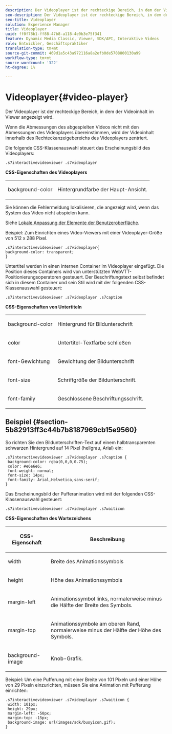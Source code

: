 ```yaml
---
description: Der Videoplayer ist der rechteckige Bereich, in dem der Videoinhalt im Viewer angezeigt wird.
seo-description: Der Videoplayer ist der rechteckige Bereich, in dem der Videoinhalt im Viewer angezeigt wird.
seo-title: Videoplayer
solution: Experience Manager
title: Videoplayer
uuid: ff0f78b1-ff88-47b8-a118-4e0b3e75f341
feature: Dynamic Media Classic, Viewer, SDK/API, Interaktive Videos
role: Entwickler, Geschäftspraktiker
translation-type: tm+mt
source-git-commit: 469d1a5c43a972116a8a2efb0de5708800130a99
workflow-type: tm+mt
source-wordcount: '322'
ht-degree: 1%

---
```



# Videoplayer{#video-player}

Der Videoplayer ist der rechteckige Bereich, in dem der Videoinhalt im Viewer angezeigt wird.

<!--<a id="section_061E550C1C1D4DB2BD663A898895B38C"></a>-->

Wenn die Abmessungen des abgespielten Videos nicht mit den Abmessungen des Videoplayers übereinstimmen, wird der Videoinhalt innerhalb des Rechteckanzeigebereichs des Videoplayers zentriert.

Die folgende CSS-Klassenauswahl steuert das Erscheinungsbild des Videoplayers:

```
.s7interactivevideoviewer .s7videoplayer
```

**CSS-Eigenschaften des Videoplayers**

<table id="table_C48C56E696304C9BAFEE71BA9EA9A174"> 
 <tbody> 
  <tr> 
   <td colname="col1"> <p> <span class="codeph"> background-color  </span> </p> </td> 
   <td colname="col2"> <p>Hintergrundfarbe der Haupt-Ansicht. </p> </td> 
  </tr> 
 </tbody> 
</table>

Sie können die Fehlermeldung lokalisieren, die angezeigt wird, wenn das System das Video nicht abspielen kann.

Siehe [Lokale Anpassung der Elemente der Benutzeroberfläche](../../../c-html5-aem-asset-viewers/c-html5-aem-int-video/c-html5-aem-int-video-viewer-localization.md#concept-cbfc39344c494eb7b9f6a272cff0cc74).

Beispiel: Zum Einrichten eines Video-Viewers mit einer Videoplayer-Größe von 512 x 288 Pixel.

```
.s7interactivevideoviewer .s7videoplayer{ 
background-color: transparent; 
}
```

Untertitel werden in einen internen Container im Videoplayer eingefügt. Die Position dieses Containers wird von unterstützten WebVTT-Positionierungsoperatoren gesteuert. Der Beschriftungstext selbst befindet sich in diesem Container und sein Stil wird mit der folgenden CSS-Klassenauswahl gesteuert:

`.s7interactivevideoviewer .s7videoplayer .s7caption`

**CSS-Eigenschaften von Untertiteln**

<table id="table_960E0D4FB91748FF9FC73C925B81879C"> 
 <tbody> 
  <tr> 
   <td colname="col1"> <p> <span class="codeph"> background-color  </span> </p> </td> 
   <td colname="col2"> <p>Hintergrund für Bildunterschrift </p> </td> 
  </tr> 
  <tr> 
   <td colname="col1"> <p> <span class="codeph"> color </span> </p> </td> 
   <td colname="col2"> <p>Untertitel-Textfarbe schließen </p> </td> 
  </tr> 
  <tr> 
   <td colname="col1"> <p> <span class="codeph"> font-Gewichtung  </span> </p> </td> 
   <td colname="col2"> <p> Gewichtung der Bildunterschrift </p> </td> 
  </tr> 
  <tr> 
   <td colname="col1"> <p> <span class="codeph"> font-size  </span> </p> </td> 
   <td colname="col2"> <p> Schriftgröße der Bildunterschrift. </p> </td> 
  </tr> 
  <tr> 
   <td colname="col1"> <p> <span class="codeph"> font-family  </span> </p> </td> 
   <td colname="col2"> <p>Geschlossene Beschriftungsschrift. </p> </td> 
  </tr> 
 </tbody> 
</table>

## Beispiel {#section-5b82913ff3c44b7b8187969cb15e9560}

So richten Sie den Bildunterschriften-Text auf einem halbtransparenten schwarzen Hintergrund auf 14 Pixel (hellgrau, Arial) ein:

```
.s7interactivevideoviewer .s7videoplayer .s7caption { 
 background-color: rgba(0,0,0,0.75); 
 color: #e6e6e6; 
 font-weight: normal; 
 font-size: 14px; 
 font-family: Arial,Helvetica,sans-serif; 
}
```

Das Erscheinungsbild der Pufferanimation wird mit der folgenden CSS-Klassenauswahl gesteuert:

```
.s7interactivevideoviewer .s7videoplayer .s7waiticon
```

**CSS-Eigenschaften des Wartezeichens**

<table id="table_8DB41A0FF2A746F78B763564C4F3EBE0"> 
 <thead> 
  <tr> 
   <th colname="col1" class="entry"> <p>CSS-Eigenschaft </p> </th> 
   <th colname="col2" class="entry"> <p>Beschreibung </p> </th> 
  </tr> 
 </thead>
 <tbody> 
  <tr> 
   <td colname="col1"> <p> <span class="codeph"> width </span> </p> </td> 
   <td colname="col2"> <p> Breite des Animationssymbols </p> </td> 
  </tr> 
  <tr> 
   <td colname="col1"> <p> <span class="codeph"> height </span> </p> </td> 
   <td colname="col2"> <p> Höhe des Animationssymbols </p> </td> 
  </tr> 
  <tr> 
   <td colname="col1"> <p> <span class="codeph"> margin-left  </span> </p> </td> 
   <td colname="col2"> <p> Animationssymbol links, normalerweise minus die Hälfte der Breite des Symbols. </p> </td> 
  </tr> 
  <tr> 
   <td colname="col1"> <p> <span class="codeph"> margin-top  </span> </p> </td> 
   <td colname="col2"> <p> Animationssymbole am oberen Rand, normalerweise minus der Hälfte der Höhe des Symbols. </p> </td> 
  </tr> 
  <tr> 
   <td colname="col1"> <p> <span class="codeph"> background-image  </span> </p> </td> 
   <td colname="col2"> <p> Knob-Grafik. </p> </td> 
  </tr> 
 </tbody> 
</table>

Beispiel: Um eine Pufferung mit einer Breite von 101 Pixeln und einer Höhe von 29 Pixeln einzurichten, müssen Sie eine Animation mit Pufferung einrichten:

```
.s7interactivevideoviewer .s7videoplayer .s7waiticon { 
 width: 101px; 
 height: 29px; 
 margin-left: -50px; 
 margin-top: -15px; 
 background-image: url(images/sdk/busyicon.gif); 
}
```

